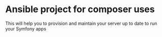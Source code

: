 # Ansible project for composer uses
This will help you to provision and maintain your server up to date to run your Symfony apps
